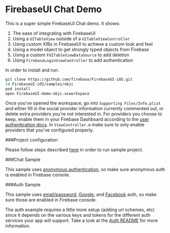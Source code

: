 FirebaseUI Chat Demo
====================

This is a super simple FirebaseUI Chat demo. It shows:
  1. The ease of integrating with FirebaseUI
  1. Using a `UITableView` outside of a `UITableViewController`
  1. Using custom XIBs in FirebaseUI to achieve a custom look and feel
  1. Using a model object to get strongly typed objects from Firebase
  1. Using a custom `FUITableViewDataSource` to add deletion
  1. Using `FirebaseLoginViewController` to add authentication

In order to install and run:
``` bash
git clone https://github.com/firebase/FirebaseUI-iOS.git
cd FirebaseUI-iOS/samples/objc
pod install
open FirebaseUI-demo-objc.xcworkspace
```
Once you've opened the workspace, go into `Supporting Files/Info.plist` and either fill in the social provider information currently commented out, or delete extra providers you're not interested in. For providers you choose to keep, enable them in your Firebase Dashboard according to the [user authentication docs](https://www.firebase.com/docs/ios/guide/user-auth.html). In `ViewController.m` make sure to only enable providers that you've configured properly.

###Project configuration

Please follow steps described [here](https://github.com/firebase/FirebaseUI-iOS#mandatory-sample-project-configuration) in order to run sample project.

###Chat Sample

This sample uses [anonymous authentication](https://firebase.google.com/docs/auth/ios/anonymous-auth),
so make sure anonymous auth is enabled in Firebase console.

###Auth Sample

This sample uses [email/password](https://firebase.google.com/docs/auth/ios/password-auth),
[Google](https://firebase.google.com/docs/auth/ios/google-signin),
and [Facebook](https://firebase.google.com/docs/auth/ios/facebook-login)
auth, so make sure those are enabled in Firebase console.

The auth example requires a little more setup (adding url schemes, etc)
since it depends on the various keys and tokens for the different auth
services your app will support. Take a look at the [Auth README](../../FirebaseAuthUI/README.md)
for more information.
